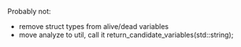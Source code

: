 Probably not:

- remove struct types from alive/dead variables
- move analyze to util, call it return_candidate_variables(std::string);

